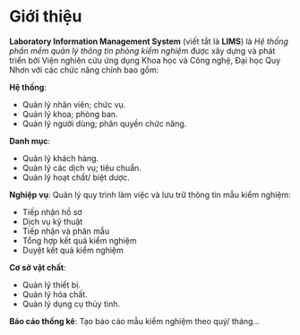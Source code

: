 # Giới thiệu 

**Laboratory Information Management System** (viết tắt là **LIMS**) là *Hệ thống phần mềm quản lý thông tin phòng kiểm nghiệm* được xây dựng và phát triển bởi Viện nghiên cứu ứng dụng Khoa học và Công nghệ, Đại học Quy Nhơn với các chức năng chính bao gồm:

**Hệ thống**:
>
  - Quản lý nhân viên; chức vụ.
  - Quản lý khoa; phòng ban.
  - Quản lý người dùng; phân quyền chức năng.

**Danh mục**:
>
  - Quản lý khách hàng.
  - Quản lý các dịch vụ; tiêu chuẩn.
  - Quản lý hoạt chất/ biệt dược.

**Nghiệp vụ**: Quản lý quy trình làm việc và lưu trữ thông tin mẫu kiểm nghiệm:
>
  - Tiếp nhận hồ sơ
  - Dịch vụ kỹ thuật
  - Tiếp nhận và phân mẫu
  - Tổng hợp kết quả kiểm nghiệm
  - Duyệt kết quả kiểm nghiệm

**Cơ sở vật chất**: 
>
  - Quản lý thiết bị.
  - Quản lý hóa chất.
  - Quản lý dụng cụ thủy tinh.

**Báo cáo thống kê**: Tạo báo cáo mẫu kiểm nghiệm theo quý/ tháng…

